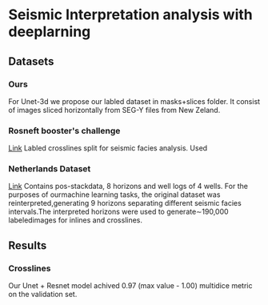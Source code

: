 # Seismic Interpretation analysis with deeplarning

## Datasets
### Ours
For Unet-3d we propose our labled dataset in masks+slices folder. It consist of images sliced horizontally from SEG-Y files from New Zeland.

### Rosneft booster's challenge

[Link](https://boosters.pro/championship/seismic_challenge/) Labled crosslines split for seismic facies analysis. Used

### Netherlands Dataset

[Link](https://arxiv.org/pdf/1904.00770.pdf) Contains pos-stackdata, 8 horizons and well logs of 4 wells. For the purposes of ourmachine  learning  tasks,  the  original  dataset  was  reinterpreted,generating 9 horizons separating different seismic facies intervals.The interpreted horizons were used to generate∼190,000 labeledimages  for  inlines  and  crosslines. 

## Results

### Crosslines

Our Unet + Resnet model achived 0.97 (max value - 1.00) multidice metric on the validation set.